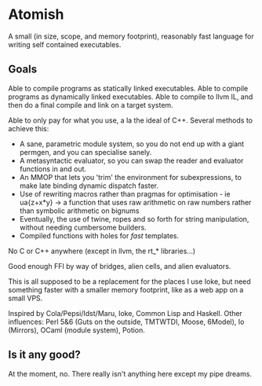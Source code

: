 Atomish
=======

A small (in size, scope, and memory footprint), reasonably fast language for writing self contained executables.


Goals
-----

Able to compile programs as statically linked executables.
Able to compile programs as dynamically linked executables.
Able to compile to llvm IL, and then do a final compile and link on a target system.

Able to only pay for what you use, a la the ideal of C++. Several methods to achieve this:
- A sane, parametric module system, so you do not end up with a giant permgen, and you can specialise sanely.
- A metasyntactic evaluator, so you can swap the reader and evaluator functions in and out.
- An MMOP that lets you 'trim' the environment for subexpressions, to make late binding dynamic dispatch faster.
- Use of rewriting macros rather than pragmas for optimisation - ie ua{z+x\*y} -> a function that uses raw arithmetic on raw numbers rather than symbolic arithmetic on bignums
- Eventually, the use of twine, ropes and so forth for string manipulation, without needing cumbersome builders.
- Compiled functions with holes for *fast* templates.

No C or C++ anywhere (except in llvm, the rt\_\* libraries...)

Good enough FFI by way of bridges, alien cells, and alien evaluators.

This is all supposed to be a replacement for the places I use Ioke, but need something faster with a smaller memory footprint, like as a web app on a small VPS.

Inspired by Cola/Pepsi/Idst/Maru, Ioke, Common Lisp and Haskell.
Other influences: Perl 5&6 (Guts on the outside, TMTWTDI, Moose, 6Model), Io (Mirrors), OCaml (module system), Potion.


Is it any good?
---------------

At the moment, no. There really isn't anything here except my pipe dreams.


